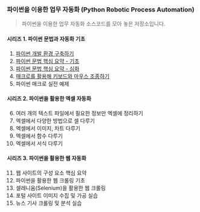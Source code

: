 
### 파이썬을 이용한 업무 자동화 (Python Robotic Process Automation)

> 파이썬을 이용한 업무 자동화 소스코드를 모아 놓은 저장소입니다.

#### 시리즈 1. 파이썬 문법과 자동화 기초

1. [파이썬 개발 환경 구축하기](/1/)
2. [파이썬 문법 핵심 요약 - 기초](/2/)
3. [파이썬 문법 핵심 요약 - 심화](/3/)
4. [매크로를 활용해 키보드와 마우스 조종하기](/4/)
5. 파이썬 매크로 실전 예제

#### 시리즈 2. 파이썬을 활용한 엑셀 자동화

6. 여러 개의 텍스트 파일에서 필요한 정보만 엑셀에 정리하기
7. 엑셀에서 다양한 방법으로 셀 다루기
8. 엑셀에서 이미지, 차트 다루기
9. 엑셀에서 함수 다루기
10. 엑셀에서 서식 다루기

#### 시리즈 3. 파이썬을 활용한 웹 자동화

11. 웹 사이트의 구성 요소 핵심 요약
12. 파이썬을 활용한 웹 크롤링 기초
13. 셀레니움(Selenium)을 활용한 웹 크롤링
14. 포털 사이트 이미지 수집 및 가공 실습
15. 뉴스 기사 크롤링 및 분석 실습


